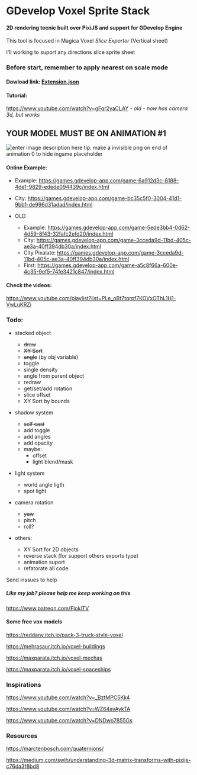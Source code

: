# GDevelop Voxel Sprite Stack

#### 2D rendering tecnic built over PixiJS and support for GDevelop Engine

This tool is focused in Magica Voxel *Slice Exporter* (Vertical sheet)

I'll working to suport any directions slice sprite sheet


### Before start, remember to apply **nearest** on scale mode

#### Dowload link: [Extension.json](https://raw.githubusercontent.com/FlokiTV/GDevelop-Voxel-Sprite-Stack/main/Extension.json)

#### Tutorial:

https://www.youtube.com/watch?v=gFqr2yaCLAY - *old - now has camera 3d, but works*


## YOUR MODEL MUST BE ON ANIMATION #1

![enter image description here](https://i.imgur.com/jaGB5SK.png)
tip: make a invisible png on end of animation 0 to hide ingame placeholder

#### Online Example:

- Example: https://games.gdevelop-app.com/game-6a912d3c-8188-4de1-9829-edede094439c/index.html
- City: https://games.gdevelop-app.com/game-bc35c5f0-3004-41d1-9bb1-de996d31adad/index.html

- OLD
    - Example: https://games.gdevelop-app.com/game-5ede3bb4-0d62-4d59-8f43-32fafc2efd20/index.html
    - City: https://games.gdevelop-app.com/game-3cceda9d-11bd-405c-ae3a-40ff394db30a/index.html
    - City Pixalate: https://games.gdevelop-app.com/game-3cceda9d-11bd-405c-ae3a-40ff394db30a/index.html
    - First: https://games.gdevelop-app.com/game-a5c8f66a-600e-4c35-9ef5-74fe3421c847/index.html
  

#### Check the videos:

https://www.youtube.com/playlist?list=PLe_oBt7tqrpf7KOVxOThL1H1-VwLuKRZi


### Todo:

- stacked object
    - ~~draw~~
    - ~~XY Sort~~
    - ~~angle~~ (by obj variable)
    - toggle
    - single density
    - angle from parent object
    - redraw
    - get/set/add rotation
    - slice offset
    - XY Sort by bounds

- shadow system
    - ~~self cast~~
    - add toggle
    - add angles
    - add opacity
    - maybe:
        - offset
        - light blend/mask

- light system
    - world angle ligth
    - spot light

- camera rotation
    - ~~yaw~~
    - pitch
    - roll?

- others:
    - XY Sort for 2D objects
    - reverse stack (for support others exports type)
    - animation suport
    - refatorate all code.

Send inssues to help

##### Like my job? please help me keep working on this
https://www.patreon.com/FlokiTV

#### Some free vox models

https://reddany.itch.io/pack-3-truck-style-voxel

https://mehrasaur.itch.io/voxel-buildings

https://maxparata.itch.io/voxel-mechas

https://maxparata.itch.io/voxel-spaceships


### Inspirations

https://www.youtube.com/watch?v=_BztMPC5Kk4

https://www.youtube.com/watch?v=WZ64avAykTA

https://www.youtube.com/watch?v=DNDwo7855Gs

### Resources

https://marctenbosch.com/quaternions/  

https://medium.com/swlh/understanding-3d-matrix-transforms-with-pixijs-c76da3f8bd8
